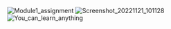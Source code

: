 ![Module1_assignment](https://user-images.githubusercontent.com/45193993/203013783-32e79921-e8e1-4e85-ab64-670e80eb026c.png)
![Screenshot_20221121_101128](https://user-images.githubusercontent.com/45193993/203013854-0390cf77-2ee4-4097-b80e-2b7d66f954b9.png)
![You_can_learn_anything ](https://user-images.githubusercontent.com/45193993/203013900-bde423f7-7398-493d-b521-80a3812a04fa.png)

